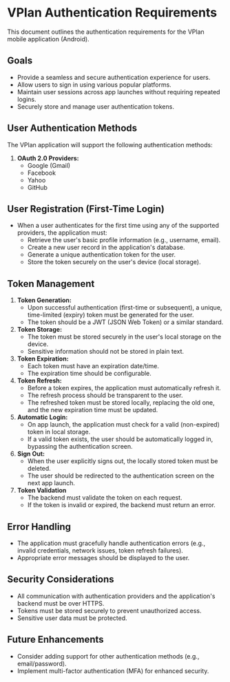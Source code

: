 # VPlan Authentication Requirements

This document outlines the authentication requirements for the VPlan mobile application (Android).

## Goals

- Provide a seamless and secure authentication experience for users.
- Allow users to sign in using various popular platforms.
- Maintain user sessions across app launches without requiring repeated logins.
- Securely store and manage user authentication tokens.

## User Authentication Methods

The VPlan application will support the following authentication methods:

1.  **OAuth 2.0 Providers:**
    - Google (Gmail)
    - Facebook
    - Yahoo
    - GitHub

## User Registration (First-Time Login)

- When a user authenticates for the first time using any of the supported providers, the application must:
  - Retrieve the user's basic profile information (e.g., username, email).
  - Create a new user record in the application's database.
  - Generate a unique authentication token for the user.
  - Store the token securely on the user's device (local storage).

## Token Management

1.  **Token Generation:**
    - Upon successful authentication (first-time or subsequent), a unique, time-limited (expiry) token must be generated for the user.
    - The token should be a JWT (JSON Web Token) or a similar standard.
2.  **Token Storage:**
    - The token must be stored securely in the user's local storage on the device.
    - Sensitive information should not be stored in plain text.
3.  **Token Expiration:**
    - Each token must have an expiration date/time.
    - The expiration time should be configurable.
4.  **Token Refresh:**
    - Before a token expires, the application must automatically refresh it.
    - The refresh process should be transparent to the user.
    - The refreshed token must be stored locally, replacing the old one, and the new expiration time must be updated.
5.  **Automatic Login:**
    - On app launch, the application must check for a valid (non-expired) token in local storage.
    - If a valid token exists, the user should be automatically logged in, bypassing the authentication screen.
6.  **Sign Out:**
    - When the user explicitly signs out, the locally stored token must be deleted.
    - The user should be redirected to the authentication screen on the next app launch.
7.  **Token Validation**
    - The backend must validate the token on each request.
    - If the token is invalid or expired, the backend must return an error.

## Error Handling

- The application must gracefully handle authentication errors (e.g., invalid credentials, network issues, token refresh failures).
- Appropriate error messages should be displayed to the user.

## Security Considerations

- All communication with authentication providers and the application's backend must be over HTTPS.
- Tokens must be stored securely to prevent unauthorized access.
- Sensitive user data must be protected.

## Future Enhancements

- Consider adding support for other authentication methods (e.g., email/password).
- Implement multi-factor authentication (MFA) for enhanced security.
